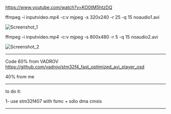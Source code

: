 https://www.youtube.com/watch?v=KO0tM5htzDQ

ffmpeg -i inputvideo.mp4 -c:v mjpeg -s 320x240 -r 25 -q 15 noaudio1.avi

![Screenshot_1](https://github.com/user-attachments/assets/7d7b8990-d150-41e9-9717-de28bafb850f)

ffmpeg -i inputvideo.mp4 -c:v mjpeg -s 800x480 -r 5 -q 15 noaudio2.avi

![Screenshot_2](https://github.com/user-attachments/assets/5f2a1f04-3145-4cba-a51a-a46127893b04)

************************************************************

Code 60% from VADROV https://github.com/vadrov/stm32f4_fast_optimized_avi_player_osd

40% from me

************************************************************

to do it:

1- use stm32f407 with fsmc + sdio dma cmsis

************************************************************


